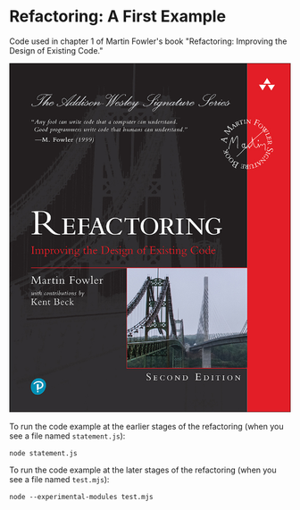 # Refactoring: A First Example

Code used in chapter 1 of Martin Fowler's book "Refactoring: Improving the Design of Existing Code."

![cover image](cover-image.jpeg)

To run the code example at the earlier stages of the refactoring (when you see a file named `statement.js`):
```
node statement.js
```

To run the code example at the later stages of the refactoring (when you see a file named `test.mjs`):
```
node --experimental-modules test.mjs
```
